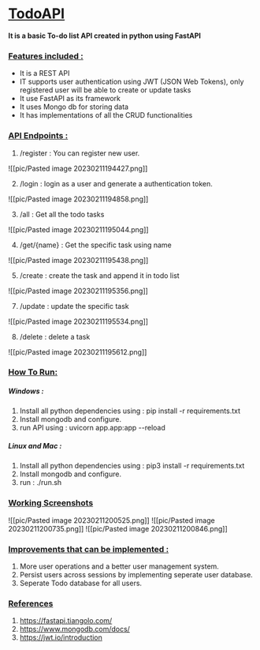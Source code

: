 # <u>TodoAPI</u>

**It is a basic To-do list API created in python using FastAPI**

### <u>Features included :</u>

- It is a REST API
- IT supports user authentication using JWT (JSON Web Tokens), only registered user will be able to create or update tasks
- It use FastAPI as its framework
- It uses Mongo db for storing data
- It has implementations of all the CRUD functionalities

### <u>API Endpoints :</u> 

1. /register : You can register new user.

![[pic/Pasted image 20230211194427.png]]

2. /login : login as a user and generate a authentication token.

![[pic/Pasted image 20230211194858.png]]

3. /all : Get all the todo tasks

![[pic/Pasted image 20230211195044.png]]

4. /get/{name} : Get the specific task using name

![[pic/Pasted image 20230211195438.png]]

5. /create : create the task and append it in todo list

 ![[pic/Pasted image 20230211195356.png]]

7. /update : update the specific task 

![[pic/Pasted image 20230211195534.png]]

8. /delete : delete a task

![[pic/Pasted image 20230211195612.png]]


### <u>How To Run:</u>

##### Windows :

1. Install all python dependencies using : pip install -r requirements.txt
2. Install mongodb and configure.
3. run API using : uvicorn app.app:app --reload

##### Linux and Mac :

1. Install all python dependencies using : pip3 install -r requirements.txt
2. Install mongodb and configure.
3. run : ./run.sh

### <u>Working Screenshots</u>

![[pic/Pasted image 20230211200525.png]]
![[pic/Pasted image 20230211200735.png]]
![[pic/Pasted image 20230211200846.png]]

### <u>Improvements that can be implemented :</u>

1. More user operations and a better user management system.
2. Persist users across sessions by implementing seperate user database.
3. Seperate Todo database for all users.

### <u>References</u>

1. https://fastapi.tiangolo.com/
2. https://www.mongodb.com/docs/
3. https://jwt.io/introduction
